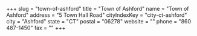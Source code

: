 +++
slug = "town-of-ashford"
title = "Town of Ashford"
name = "Town of Ashford"
address = "5 Town Hall Road"
cityIndexKey = "city-ct-ashford"
city = "Ashford"
state = "CT"
postal = "06278"
website = ""
phone = "860 487-1450"
fax = ""
+++
